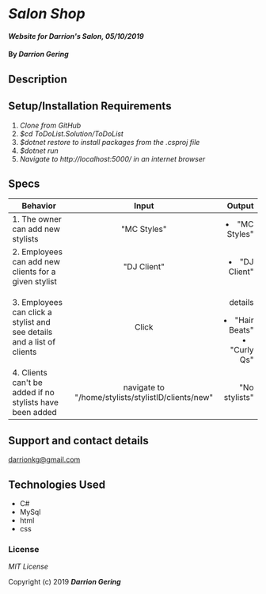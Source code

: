 # _Salon Shop_

#### _Website for Darrion's Salon, 05/10/2019_

#### By _**Darrion Gering**_

## Description


## Setup/Installation Requirements

1. _Clone from GitHub_
2. _$cd ToDoList.Solution/ToDoList_
3. _$dotnet restore to install packages from the .csproj file_
4. _$dotnet run_
5. _Navigate to http://localhost:5000/ in an internet browser_

## Specs

| Behavior | Input | Output |
| ------------- |:-------------:| -----:|
| 1. The owner can add new stylists | "MC Styles" | <li>"MC Styles"</li> |
| 2. Employees can add new clients for a given stylist | "DJ Client" | <li>"DJ Client"</li> |
| 3. Employees can click a stylist and see details and a list of clients | Click | <p>details</p> <li>"Hair Beats"</li> <li>"Curly Qs"</li>
| 4. Clients can't be added if no stylists have been added | navigate to "/home/stylists/stylistID/clients/new" | "No stylists"

## Support and contact details

darrionkg@gmail.com

## Technologies Used

* C#
* MySql
* html
* css

### License

*MIT License*

Copyright (c) 2019 **_Darrion Gering_**
